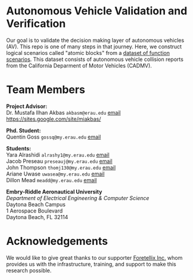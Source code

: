 # Autonomous Vehicle Validation and Verification
Our goal is to validate the decision making layer of autonomous vehicles (AV). This repo is one of many steps in that journey. Here, we construct logical scenarios called "atomic blocks" from a [dataset of function scenarios](https://www.dmv.ca.gov/portal/vehicle-industry-services/autonomous-vehicles/autonomous-vehicle-collision-reports/). This dataset consists of autonomous vehicle collision reports from the California Deparment of Motor Vehicles (CADMV).<br>


<!-- AV accidents, separation to atomic blocks, simulation of variations, coverage analysis -->

# Team Members
**Project Advisor:** <br>
Dr. Mustafa Ilhan Akbas `akbasm@erau.edu` [email](mailto:akbasm@erau.edu)<br>
https://sites.google.com/site/miakbas/

**Phd. Student:** <br>
Quentin Goss `gossq@my.erau.edu` [email](mailto:gossq@my.erau.edu)<br>

**Students:**<br>
Yara Alrashidi `alrashy1@my.erau.edu` [email](mailto:ALRASHY1@my.erau.edu)<br>
Jacob Preseau `preseauj@my.erau.edu` [email](mailto:PRESEAUJ@my.erau.edu)<br>
John Thompson `thomj130@my.erau.edu` [email](mailto:THOMJ130@my.erau.edu)<br>
Ariane Uwase `uwasea@my.erau.edu` [email](mailto:UWASEA@my.erau.edu)<br>
Dillon Mead `meadd@my.erau.edu` [email](mailto:meadd@my.erau.edu)<br>

**Embry-Riddle Aeronautical University**<br>
*Department of Electrical Engineering & Computer Science*<br>
Daytona Beach Campus<br>
1 Aerospace Boulevard<br>
Daytona Beach, FL 32114

# Acknowledgements
We would like to give great thanks to our supporter [Foretellix Inc.](https://www.foretellix.com/) whom provides us with the infrastructure, training, and support to make this research possible. 
